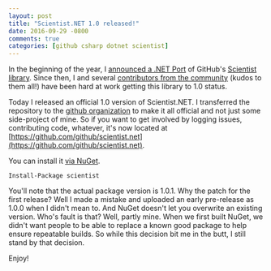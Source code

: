 ```yaml
---
layout: post
title: "Scientist.NET 1.0 released!"
date: 2016-09-29 -0800
comments: true
categories: [github csharp dotnet scientist]
---
```


In the beginning of the year, I [announced a .NET Port](http://haacked.com/archive/2016/01/20/scientist/) of GitHub's [Scientist library](http://githubengineering.com/scientist/). Since then, I and several [contributors from the community](https://github.com/github/scientist.net/graphs/contributors) (kudos to them all!) have been hard at work getting this library to 1.0 status.

Today I released an official 1.0 version of Scientist.NET. I transferred the repository to the [github organization](https://github.com/github/) to make it all official and not just some side-project of mine. So if you want to get involved by logging issues, contributing code, whatever, it's now located at [https://github.com/github/scientist.net](https://github.com/github/scientist.net).

You can install it [via NuGet](https://www.nuget.org/packages/Scientist).

`Install-Package scientist`

You'll note that the actual package version is 1.0.1. Why the patch for the first release? Well I made a mistake and uploaded an early pre-release as 1.0.0 when I didn't mean to. And NuGet doesn't let you overwrite an existing version. Who's fault is that? Well, partly mine. When we first built NuGet, we didn't want people to be able to replace a known good package to help ensure repeatable builds. So while this decision bit me in the butt, I still stand by that decision.

Enjoy!
